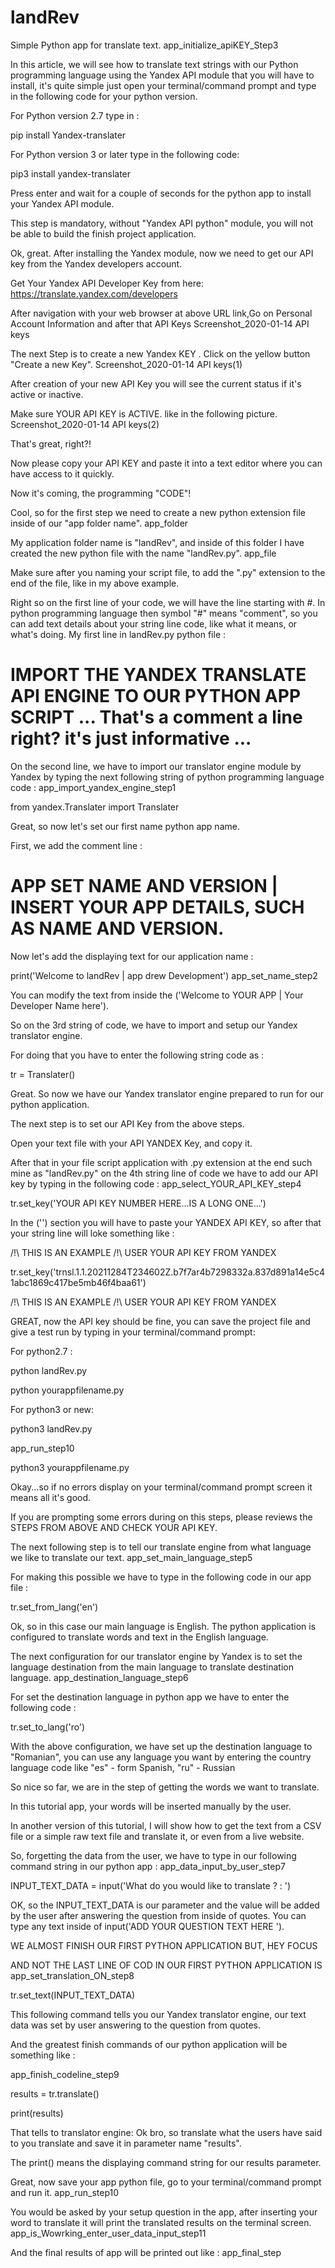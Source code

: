 # landRev
Simple Python app for translate text. 
app_initialize_apiKEY_Step3

In this article, we will see how to translate text strings with our Python programming language using the Yandex API module that you will have to install, it's quite simple just open your terminal/command prompt and type in the following code for your python version.

For Python version 2.7 type in :

pip install Yandex-translater

For Python version 3 or later type in the following code:

pip3 install yandex-translater

Press enter and wait for a couple of seconds for the python app to install your Yandex API module.

This step is mandatory, without "Yandex API python" module, you will not be able to build the finish project application.

Ok, great. After installing the Yandex module, now we need to get our API key from the Yandex developers account.

Get Your Yandex API Developer Key from here: https://translate.yandex.com/developers

After navigation with your web browser at above URL link,Go on Personal Account Information and after that API Keys
Screenshot_2020-01-14 API keys

The next Step is to create a new Yandex KEY . Click on the yellow button "Create a new Key".
Screenshot_2020-01-14 API keys(1)

After creation of your new API Key you will see the current status if it's active or inactive.

Make sure YOUR API KEY is ACTIVE. like in the following picture.
Screenshot_2020-01-14 API keys(2)

That's great, right?!

Now please copy your API KEY and paste it into a text editor where you can have access to it quickly.

Now it's coming, the programming "CODE"!

Cool, so for the first step we need to create a new python extension file inside of our "app folder name".
app_folder

My application folder name is "landRev", and inside of this folder I have created the new python file with the name "landRev.py".
app_file

Make sure after you naming your script file, to add the ".py" extension to the end of the file, like in my above example.

Right so on the first line of your code, we will have the line starting with #. In python programming language then symbol "#" means "comment", so you can add text details about your string line code, like what it means, or what's doing. My first line in landRev.py python file :

# IMPORT THE YANDEX TRANSLATE API ENGINE TO OUR PYTHON APP SCRIPT ... That's a comment a line right? it's just informative ...

On the second line, we have to import our translator engine module by Yandex by typing the next following string of python programming language code :
app_import_yandex_engine_step1

from yandex.Translater import Translater

Great, so now let's set our first name python app name.

First, we add the comment line :

# APP SET NAME AND VERSION | INSERT YOUR APP DETAILS, SUCH AS NAME AND VERSION.

Now let's add the displaying text for our application name :

print('Welcome to landRev | app drew Development')
app_set_name_step2

You can modify the text from inside the ('Welcome to YOUR APP | Your Developer Name here').

So on the 3rd string of code, we have to import and setup our Yandex translator engine.

For doing that you have to enter the following string code as :

tr = Translater()

Great. So now we have our Yandex translator engine prepared to run for our python application.

The next step is to set our API Key from the above steps.

Open your text file with your API YANDEX Key, and copy it.

After that in your file script application with .py extension at the end such mine as "landRev.py" on the 4th string line of code we have to add our API key by typing in the following code :
app_select_YOUR_API_KEY_step4

tr.set_key('YOUR API KEY NUMBER HERE...IS A LONG ONE...')

In the ('') section you will have to paste your YANDEX API KEY, so after that your string line will loke something like :

/!\ THIS IS AN EXAMPLE /!\ USER YOUR API KEY FROM YANDEX

tr.set_key('trnsl.1.1.20211284T234602Z.b7f7ar4b7298332a.837d891a14e5c41abc1869c417be5mb46f4baa61')

/!\ THIS IS AN EXAMPLE /!\ USER YOUR API KEY FROM YANDEX

GREAT, now the API key should be fine, you can save the project file and give a test run by typing in your terminal/command prompt:

For python2.7 :

python landRev.py

python yourappfilename.py

For python3 or new:

python3 landRev.py

app_run_step10

python3 yourappfilename.py

Okay...so if no errors display on your terminal/command prompt screen it means all it's good.

If you are prompting some errors during on this steps, please reviews the STEPS FROM ABOVE AND CHECK YOUR API KEY.

The next following step is to tell our translate engine from what language we like to translate our text.
app_set_main_language_step5

For making this possible we have to type in the following code in our app file :

tr.set_from_lang('en')

Ok, so in this case our main language is English. The python application is configured to translate words and text in the English language.

The next configuration for our translator engine by Yandex is to set the language destination from the main language to translate destination language.
app_destination_language_step6

For set the destination language in python app we have to enter the following code :

tr.set_to_lang('ro')

With the above configuration, we have set up the destination language to "Romanian", you can use any language you want by entering the country language code like "es" - form Spanish, "ru" - Russian

So nice so far, we are in the step of getting the words we want to translate.

In this tutorial app, your words will be inserted manually by the user.

In another version of this tutorial, I will show how to get the text from a CSV file or a simple raw text file and translate it, or even from a live website.

So, forgetting the data from the user, we have to type in our following command string in our python app :
app_data_input_by_user_step7

INPUT_TEXT_DATA = input('What do you would like to translate ? : ')

OK, so the INPUT_TEXT_DATA is our parameter and the value will be added by the user after answering the question from inside of quotes. You can type any text inside of input('ADD YOUR QUESTION TEXT HERE ').

WE ALMOST FINISH OUR FIRST PYTHON APPLICATION BUT, HEY FOCUS

AND NOT THE LAST LINE OF COD IN OUR FIRST PYTHON APPLICATION IS
app_set_translation_ON_step8

tr.set_text(INPUT_TEXT_DATA)

This following command tells you our Yandex translator engine, our text data was set by user answering to the question from quotes.

And the greatest finish commands of our python application will be something like :

app_finish_codeline_step9

results = tr.translate()

print(results)

That tells to translator engine: Ok bro, so translate what the users have said to you translate and save it in parameter name "results".

The print() means the displaying command string for our results parameter.

Great, now save your app python file, go to your terminal/command prompt and run it.
app_run_step10

You would be asked by your setup question in the app, after inserting your word to translate it will print the translated results on the terminal screen.
app_is_Wowrking_enter_user_data_input_step11

And the final results of app will be printed out like :
app_final_step
